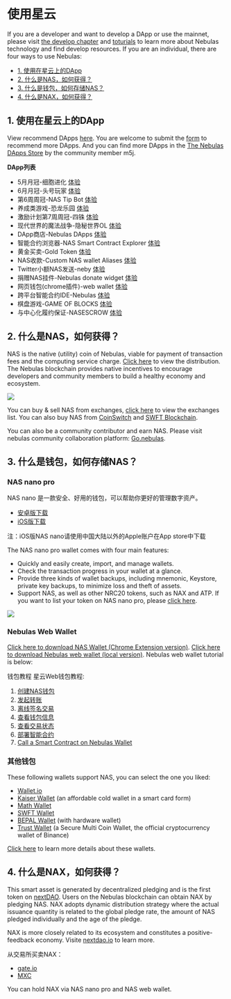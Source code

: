 # 使用星云

If you are a developer and want to develop a DApp or use the mainnet, please visit [the develop chapter](go-nebulas/README.html) and [toturials](go-nebulas/tutorials/README.html) to learn more about Nebulas technology and find develop resources. If you are an individual, there are four ways to use Nebulas:

* [1. 使用在星云上的DApp](#id1)
* [2. 什么是NAS，如何获得？](#id2)
* [3. 什么是钱包，如何存储NAS？](#id3)
* [4. 什么是NAX，如何获得？](#id4)


## 1. 使用在星云上的DApp

View recommend DApps [here](https://nebulas.io/dapps.html). You are welcome to submit the [form](https://www.wenjuan.com/s/iEb2UnS/) to recommend more DApps. And you can find more DApps in the [The Nebulas DApps Store](https://www.nebulasdapps.com/) by the community member m5j.

**DApp列表**

-   5月月冠-细胞进化 [体验](http://www.cellevo.net:9310/)
-   6月月冠-头号玩家 [体验](https://cgplayerone.com/)
-   第6周周冠-NAS Tip Bot [体验](https://www.nastipbot.com/)
-   养成类游戏-恐龙乐园 [体验](http://dpark.cc/index.html)
-   激励计划第7周周冠-四铢 [体验](https://www.pgyer.com/sLTa)
-   现代世界的魔法战争-隐秘世界OL [体验](http://material.kdsrpg.com/releaseProject/1_79c3d01dffcccf8a9d29f590c9bc1496/53/index.html)
-   DApp商店-Nebulas DApps [体验](https://www.nebulasdapps.com/)
-   智能合约浏览器-NAS Smart Contract Explorer [体验](http://explorer.nebulas.cool/)
-   黄金买卖-Gold Token [体验](https://gold.nebulas.ru/#/)
-   NAS收款-Custom NAS wallet Aliases [体验](https://nas.me/)
-   Twitter小额NAS发送-neby [体验](https://nebulearn.com/apps/neby/)
-   捐赠NAS挂件-Nebulas donate widget [体验](http://nas.donate.social/)
-   网页钱包(chrome插件)-web wallet [体验](http://nebulaswallet.app/)
-   跨平台智能合约IDE-Nebulas [体验](https://nebide.block2100.com/)
-   棋盘游戏-GAME OF BLOCKS [体验](https://www.gameofblocks.io/)
-   与中心化履约保证-NASESCROW [体验](http://www.nas-escrow.com/)






## 2. 什么是NAS，如何获得？

NAS is the native (utility) coin of Nebulas, viable for payment of transaction fees and the computing service charge. [Click here](https://nebulas.io/transparency.html) to view the distribution. The Nebulas blockchain provides native incentives to encourage developers and community members to build a healthy economy and ecosystem.

![](https://nebulas.io/assets/images/community/token-flow.gif)

You can buy & sell NAS from exchanges, [click here](https://nebulas.io/nas.html) to view the exchanges list. You can also buy NAS from [CoinSwitch](https://exchange.nebulas.io) and [SWFT Blockchain](https://www.swft.pro/#/home).

You can also be a community contributor and earn NAS. Please visit nebulas community collaboration platform: [Go.nebulas](https://go.nebulas.io).

## 3. 什么是钱包，如何存储NAS？

### NAS nano pro

NAS nano 是一款安全、好用的钱包，可以帮助你更好的管理数字资产。

-   [安卓版下载](https://nano.nebulas.io/download/app/app-ch-MainNet-release.apk)
-   [iOS版下载](https://itunes.apple.com/hk/app/nas-nano/id1281191905?l=zh&ls=1&mt=8)

注：iOS版NAS nano请使用中国大陆以外的Apple账户在App store中下载


The NAS nano pro wallet comes with four main features:

* Quickly and easily create, import, and manage wallets.
* Check the transaction progress in your wallet at a glance.
* Provide three kinds of wallet backups, including mnemonic, Keystore, private key backups, to minimize loss and theft of assets.
* Support NAS, as well as other NRC20 tokens, such as NAX and ATP. If you want to list your token on NAS nano pro, please [click here](http://va.mikecrm.com/OXmbhsJ).

![](/resources/nano_app_capture_en.png)


### Nebulas Web Wallet

[Click here to download NAS Wallet (Chrome Extension version)](https://chrome.google.com/webstore/detail/nasextwallet/gehjkhmhclgnkkhpfamakecfgakkfkco). [Click here to download Nebulas web wallet (local version)](https://github.com/nebulasio/web-wallet). Nebulas web wallet tutorial is below:

钱包教程 星云Web钱包教程:

1.  [创建NAS钱包](https://blog.nebulas.io/2018/04/12/creating-a-nas-wallet/)
2.  [发起转账](https://blog.nebulas.io/2018/04/17/sending-nas-from-your-wallet/)
3.  [离线签名交易](https://blog.nebulas.io/2018/04/18/signing-a-transaction-offline/)
4.  [查看钱包信息](https://blog.nebulas.io/2018/04/19/view-wallet-information/)
5.  [查看交易状态](https://blog.nebulas.io/2018/04/28/check-tx-status/)
6.  [部署智能合约](https://blog.nebulas.io/2018/04/28/deploy-a-smart-contract/)
7.  [Call a Smart Contract on Nebulas Wallet](https://medium.com/nebulasio/call-a-smart-contract-on-nebulas-3522038aec18)


### 其他钱包

These following wallets support NAS, you can select the one you liked:

* [Wallet.io](https://wallet.io/)
* [Kaiser Wallet](http://www.kisc.io/) (an affordable cold wallet in a smart card form)
* [Math Wallet](http://www.mathwallet.org/en/)
* [SWFT Wallet](https://www.swft.pro/#/home)
* [BEPAL Wallet](https://bepal.pro/) (with hardware wallet)
* [Trust Wallet](https://trustwallet.com/) (a Secure Multi Coin Wallet, the official cryptocurrency wallet of Binance)

[Click here](https://nebulas.io/wallets.html) to learn more details about these wallets.

## 4. 什么是NAX，如何获得？

This smart asset is generated by decentralized pledging and is the first token on [nextDAO](https://nextdao.io). Users on the Nebulas blockchain can obtain NAX by pledging NAS. NAX adopts dynamic distribution strategy where the actual issuance quantity is related to the global pledge rate, the amount of NAS pledged individually and the age of the pledge.

NAX is more closely related to its ecosystem and constitutes a positive-feedback economy. Visite [nextdao.io](https://nexedao.io) to learn more.

从交易所买卖NAX：

* [gate.io](https://gate.io)
* [MXC](https://www.mxc.com/)

You can hold NAX via NAS nano pro and NAS web wallet.

